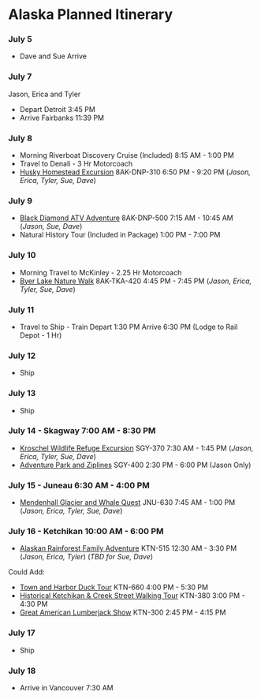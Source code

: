 # Alaska Planned Itinerary
### **July 5**  
- Dave and Sue Arrive  

### **July 7**
Jason, Erica and Tyler  
- Depart Detroit 3:45 PM
- Arrive Fairbanks  11:39 PM  
### **July 8**
- Morning Riverboat Discovery Cruise (Included) 8:15 AM - 1:00 PM  
- Travel to Denali - 3 Hr Motorcoach  
- [Husky Homestead Excursion](https://book.princess.com/excursions/ldxDetails.page?tourCode=8AK-DNP-310&portid=DNP&portdate=07082018) 8AK-DNP-310 6:50 PM - 9:20 PM (_Jason, Erica, Tyler, Sue, Dave_)

### **July 9**
- [Black Diamond ATV Adventure](https://book.princess.com/excursions/ldxDetails.page?tourCode=8AK-DNP-500&portid=DNP&portdate=07092018) 8AK-DNP-500 7:15 AM - 10:45 AM  (_Jason, Sue, Dave_)  
- Natural History Tour (Included in Package) 1:00 PM - 7:00 PM

### **July 10**
- Morning Travel to McKinley - 2.25 Hr Motorcoach  
- [Byer Lake Nature Walk](https://book.princess.com/excursions/ldxDetails.page?tourCode=8AK-TKA-420&portid=TKA&portdate=07102018) 8AK-TKA-420 4:45 PM - 7:45 PM  (_Jason, Erica, Tyler, Sue, Dave_)   

### **July 11**
- Travel to Ship - Train Depart 1:30 PM Arrive 6:30 PM (Lodge to Rail Depot - 1 Hr)   

### **July 12**
- Ship

### **July 13**
- Ship

### **July 14 - Skagway 7:00 AM - 8:30 PM**
- [Kroschel Wildlife Refuge Excursion](https://book.princess.com/excursions/exDetails.page?tourCode=SGY-370&portid=SGY&portdate=07142018) SGY-370 7:30 AM - 1:45 PM (_Jason, Erica, Tyler, Sue, Dave_)   
- [Adventure Park and Ziplines](https://book.princess.com/excursions/exDetails.page?tourCode=SGY-400&portid=SGY&portdate=07142018) SGY-400 2:30 PM - 6:00 PM (Jason Only)

### **July 15 - Juneau 6:30 AM - 4:00 PM**
- [Mendenhall Glacier and Whale Quest](https://book.princess.com/excursions/exDetails.page?tourCode=JNU-630&portid=JNU&portdate=07152018)  JNU-630 7:45 AM - 1:00 PM (_Jason, Erica, Tyler, Sue, Dave_)  

### **July 16 - Ketchikan 10:00 AM - 6:00 PM**
- [Alaskan Rainforest Family Adventure](https://book.princess.com/excursions/exDetails.page?tourCode=KTN-515&portid=KTN&portdate=07162018) KTN-515 12:30 AM - 3:30 PM  (_Jason, Erica, Tyler_) (_TBD for Sue, Dave_)  

Could Add:  
- [Town and Harbor Duck Tour](https://book.princess.com/excursions/exDetails.page?tourCode=KTN-660&portid=KTN&portdate=07162018) KTN-660 4:00 PM - 5:30 PM  
- [Historical Ketchikan & Creek Street Walking Tour](https://book.princess.com/excursions/exDetails.page?tourCode=KTN-380&portid=KTN&portdate=07162018) KTN-380 3:00 PM - 4:30 PM  
- [Great American Lumberjack Show](https://book.princess.com/excursions/exDetails.page?tourCode=KTN-300&portid=KTN&portdate=07162018) KTN-300 2:45 PM - 4:15 PM  

### **July 17**
- Ship

### **July 18**
- Arrive in Vancouver 7:30 AM  

